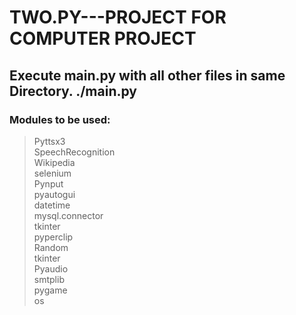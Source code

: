 # TWO.PY---PROJECT FOR COMPUTER PROJECT

## Execute main.py with all other files in same Directory. ./main.py<br />
### Modules to be used:
> Pyttsx3<br />
> SpeechRecognition<br />
> Wikipedia<br />
> selenium<br />
> Pynput<br />
> pyautogui<br />
> datetime<br />
> mysql.connector<br />
> tkinter<br />
> pyperclip<br />
> Random<br />
> tkinter<br />
> Pyaudio<br />
> smtplib<br />
> pygame<br />
> os<br />
